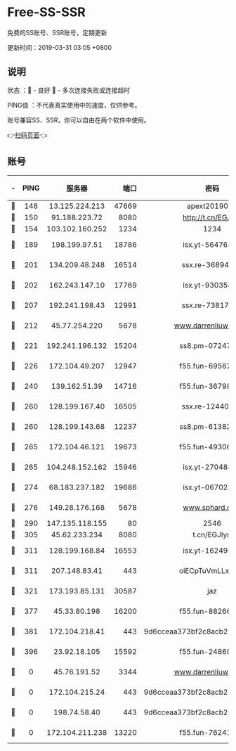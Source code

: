 # Free-SS-SSR

免费的SS账号、SSR账号，定期更新

更新时间：2019-03-31 03:05 +0800

## 说明

状态     ：🙂 - 良好 🙁 - 多次连接失败或连接超时

PING值   ：不代表真实使用中的速度，仅供参考。

账号兼容SS、SSR，你可以自由在两个软件中使用。

👉[扫码页面](https://liesauer.github.io/Free-SS-SSR/)👈

## 账号

|-|PING|服务器|端口|密码|加密方式|区域|
|:----:|:----:|:-----:|-----:|:----:|:----:|:----:|
|🙂|148|13.125.224.213|47669|apext2019001|chacha20|KR|
|🙂|150|91.188.223.72|8080|http://t.cn/EGJIyrl|rc4-md5|RU|
|🙂|154|103.102.160.252|1234|1234|rc4-md5|JP|
|🙂|189|198.199.97.51|18786|isx.yt-56476563|aes-256-cfb|US|
|🙂|201|134.209.48.248|16514|ssx.re-36894461|aes-256-cfb|US|
|🙂|202|162.243.147.10|17769|isx.yt-93035840|aes-256-cfb|US|
|🙂|207|192.241.198.43|12991|ssx.re-73817435|aes-256-cfb|US|
|🙂|212|45.77.254.220|5678|www.darrenliuwei.com|aes-256-cfb|SG|
|🙂|221|192.241.196.132|15204|ss8.pm-07247193|aes-256-cfb|US|
|🙂|226|172.104.49.207|12947|f55.fun-69562223|aes-256-cfb|SG|
|🙂|240|139.162.51.39|14716|f55.fun-36798193|aes-256-cfb|SG|
|🙂|260|128.199.167.40|16505|ssx.re-12440884|aes-256-cfb|SG|
|🙂|260|128.199.143.68|12237|ss8.pm-61382605|aes-256-cfb|SG|
|🙂|265|172.104.46.121|19673|f55.fun-49306300|aes-256-cfb|SG|
|🙂|265|104.248.152.162|15946|isx.yt-27048803|aes-256-cfb|SG|
|🙂|274|68.183.237.182|19686|isx.yt-06702385|aes-256-cfb|SG|
|🙂|276|149.28.176.168|5678|www.sphard.com|aes-256-cfb|AU|
|🙂|290|147.135.118.155|80|2546|chacha20|US|
|🙂|305|45.62.233.234|8080|t.cn/EGJIyrl|rc4-md5|CA|
|🙂|311|128.199.168.84|16553|isx.yt-16249501|aes-256-cfb|SG|
|🙂|311|207.148.83.41|443|oiECpTuVmLLxk4Ts|aes-256-cfb|AU|
|🙂|321|173.193.85.131|30587|jaz|aes-256-cfb|US|
|🙂|377|45.33.80.198|16200|f55.fun-88266178|aes-256-cfb|US|
|🙂|381|172.104.218.41|443|9d6cceaa373bf2c8acb22e60b6a58be6|aes-256-cfb|US|
|🙂|396|23.92.18.105|15592|f55.fun-24869458|aes-256-cfb|US|
|🙁|0|45.76.191.52|3344|www.darrenliuwei.com|aes-256-cfb|JP|
|🙁|0|172.104.215.24|443|9d6cceaa373bf2c8acb22e60b6a58be6|aes-256-cfb|US|
|🙁|0|198.74.58.40|443|9d6cceaa373bf2c8acb22e60b6a58be6|aes-256-cfb|US|
|🙁|0|172.104.211.238|13220|f55.fun-76241497|aes-256-cfb|US|
